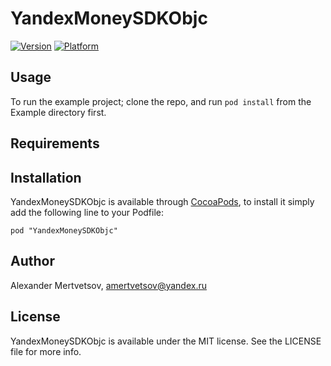 # YandexMoneySDKObjc

[![Version](http://cocoapod-badges.herokuapp.com/v/YandexMoneySDKObjc/badge.png)](http://cocoadocs.org/docsets/YandexMoneySDKObjc)
[![Platform](http://cocoapod-badges.herokuapp.com/p/YandexMoneySDKObjc/badge.png)](http://cocoadocs.org/docsets/YandexMoneySDKObjc)

## Usage

To run the example project; clone the repo, and run `pod install` from the Example directory first.

## Requirements

## Installation

YandexMoneySDKObjc is available through [CocoaPods](http://cocoapods.org), to install
it simply add the following line to your Podfile:

    pod "YandexMoneySDKObjc"

## Author

Alexander Mertvetsov, amertvetsov@yandex.ru

## License

YandexMoneySDKObjc is available under the MIT license. See the LICENSE file for more info.

